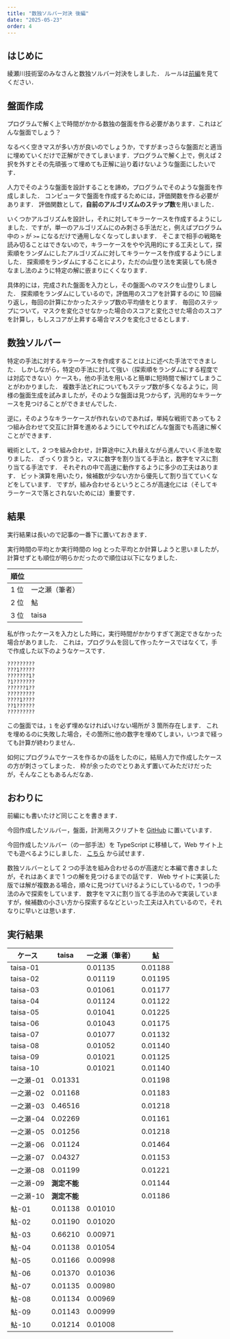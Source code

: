 ```yaml
---
title: "数独ソルバー対決 後編"
date: "2025-05-23"
order: 4
---
```


## はじめに

綾瀬川技術室のみなさんと数独ソルバー対決をしました．
ルールは[前編](/blog/sudoku)を見てください．

## 盤面作成
プログラムで解く上で時間がかかる数独の盤面を作る必要があります．これはどんな盤面でしょう？

なるべく空きマスが多い方が良いのでしょうか，ですがまっさらな盤面だと適当に埋めていくだけで正解ができてしまいます．プログラムで解く上で，例えば 2 択を外すとその先頑張って埋めても正解に辿り着けないような盤面にしたいです．

人力でそのような盤面を設計することを諦め，プログラムでそのような盤面を作成しました．
コンピュータで盤面を作成するためには，評価関数を作る必要があります．
評価関数として，**自前のアルゴリズムのステップ数**を用いました．

いくつかアルゴリズムを設計し，それに対してキラーケースを作成するようにしました．ですが，単一のアルゴリズムにのみ刺さる手法だと，例えばプログラム中の `>` が `>=` になるだけで通用しなくなってしまいます．
そこまで相手の戦略を読み切ることはできないので，キラーケースをやや汎用的にする工夫として，探索順をランダムにしたアルゴリズムに対してキラーケースを作成するようにしました．
探索順をランダムにすることにより，ただの山登り法を実装しても焼きなまし法のように特定の解に嵌まりにくくなります．

具体的には，完成された盤面を入力とし，その盤面へのマスクを山登りしました．
探索順をランダムにしているので，評価用のスコアを計算するのに 10 回繰り返し，毎回の計算にかかったステップ数の平均値をとります．
毎回のステップについて，マスクを変化させなかった場合のスコアと変化させた場合のスコアを計算し，もしスコアが上昇する場合マスクを変化させるとします．

## 数独ソルバー

特定の手法に対するキラーケースを作成することは上に述べた手法でできました．
しかしながら，特定の手法に対して強い（探索順をランダムにする程度では対応できない）ケースも，他の手法を用いると簡単に短時間で解けてしまうことがわかりました．
複数手法どれについてもステップ数が多くなるように，同様の盤面生成を試みましたが，そのような盤面は見つからず，汎用的なキラーケースを見つけることができませんでした．

逆に，そのようなキラーケースが作れないのであれば，単純な戦術であっても 2 つ組み合わせて交互に計算を進めるようにしてやればどんな盤面でも高速に解くことができます．

戦術として，2 つを組み合わせ，計算途中に入れ替えながら進んでいく手法を取りました．
ざっくり言うと，マスに数字を割り当てる手法と，数字をマスに割り当てる手法です．
それぞれの中で高速に動作するように多少の工夫はあります．
ビット演算を用いたり，候補数が少ない方から優先して割り当てていくなどをしています．
ですが，組み合わせるというところが高速化には（そしてキラーケースで落とされないためには）重要です．

## 結果
実行結果は長いので記事の一番下に置いておきます．

実行時間の平均とか実行時間の log とった平均とか計算しようと思いましたが，計算せずとも順位が明らかだったので順位は以下になりました．

|順位||
|--|--|
|1 位|一之瀬（筆者）|
|2 位|鮎|
|3 位|taisa|

私が作ったケースを入力とした時に，実行時間がかかりすぎて測定できなかった場合がありました．
これは，プログラムを回して作ったケースではなくて，手で作成した以下のようなケースです．

```
?????????
???1?????
???????1?
?1???????
??????1??
?????????
????1????
??1??????
?????????
```

この盤面では，`1` を必ず埋めなければいけない場所が 3 箇所存在します．
これを埋めるのに失敗した場合，その箇所に他の数字を埋めてしまい，いつまで経っても計算が終わりません．

如何にプログラムでケースを作るかの話をしたのに，結局人力で作成したケースの方が刺さってしまった．
枠が余ったのでとりあえず置いてみただけだったが，そんなこともあるんだなあ．

## おわりに

前編にも書いたけど同じことを書きます．

今回作成したソルバー，盤面，計測用スクリプトを [GitHub](https://github.com/ichi-no-se/ayasegawa-tech/tree/main/001-sudoku) に置いています．

今回作成したソルバー（の一部手法）を TypeScript に移植して，Web サイト上でも遊べるようにしました．
[こちら](/projects/sudoku) から試せます．

数独ソルバーとして 2 つの手法を組み合わせるのが高速だと本編で書きましたが，それはあくまで 1 つの解を見つけるまでの話です．
Web サイトに実装した版では解が複数ある場合，順々に見つけていけるようにしているので，1 つの手法のみで探索をしています．
数字をマスに割り当てる手法のみで実装していますが，候補数の小さい方から探索するなどといった工夫は入れているので，それなりに早いとは思います．

## 実行結果

|ケース|taisa|一之瀬（筆者）|鮎|
|--|--|--|--|
|taisa-01||0.01135|0.01188|
|taisa-02||0.01119|0.01195|
|taisa-03||0.01061|0.01177|
|taisa-04||0.01124|0.01122|
|taisa-05||0.01041|0.01225|
|taisa-06||0.01043|0.01175|
|taisa-07||0.01077|0.01132|
|taisa-08||0.01052|0.01140|
|taisa-09||0.01021|0.01125|
|taisa-10||0.01021|0.01140|
|一之瀬-01|0.01331||0.01198|
|一之瀬-02|0.01168||0.01183|
|一之瀬-03|0.46516||0.01218|
|一之瀬-04|0.02269||0.01161|
|一之瀬-05|0.01256||0.01218|
|一之瀬-06|0.01124||0.01464|
|一之瀬-07|0.04327||0.01153|
|一之瀬-08|0.01199||0.01221|
|一之瀬-09|**測定不能**||0.01144|
|一之瀬-10|**測定不能**||0.01186|
|鮎-01|0.01138|0.01010||
|鮎-02|0.01190|0.01020||
|鮎-03|0.66210|0.00971||
|鮎-04|0.01138|0.01054||
|鮎-05|0.01166|0.00998||
|鮎-06|0.01370|0.01036||
|鮎-07|0.01135|0.00980||
|鮎-08|0.01134|0.00969||
|鮎-09|0.01143|0.00999||
|鮎-10|0.01214|0.01008||
